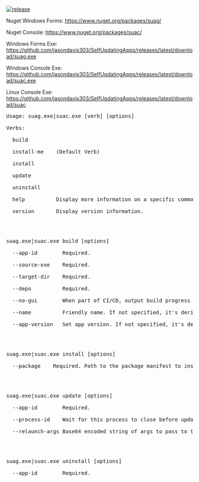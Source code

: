 [![release](https://github.com/jasondavis303/SelfUpdatingApps/actions/workflows/release.yml/badge.svg)](https://github.com/jasondavis303/SelfUpdatingApps/actions/workflows/release.yml)


Nuget Windows Forms: https://www.nuget.org/packages/suag/

Nuget Console: https://www.nuget.org/packages/suac/


Windows Forms Exe: https://github.com/jasondavis303/SelfUpdatingApps/releases/latest/download/suag.exe 

Windows Console Exe: https://github.com/jasondavis303/SelfUpdatingApps/releases/latest/download/suac.exe

Linux Console Exe: https://github.com/jasondavis303/SelfUpdatingApps/releases/latest/download/suac


<pre>
Usage: suag.exe|suac.exe [verb] [options]

Verbs:

  build

  install-me    (Default Verb)

  install

  update

  uninstall

  help          Display more information on a specific command.

  version       Display version information.




suag.exe|suac.exe build [options]

  --app-id        Required.

  --source-exe    Required.

  --target-dir    Required.

  --depo          Required.

  --no-gui        When part of CI/CD, output build progress to the console

  --name          Friendly name. If not specified, it's derived from source-exe

  --app-version   Set app version. If not specified, it's derived from DateTime.UtcNow




suag.exe|suac.exe install [options]

  --package    Required. Path to the package manifest to install


  

suag.exe|suac.exe update [options]

  --app-id        Required.

  --process-id    Wait for this process to close before updating

  --relaunch-args Base64 encoded string of args to pass to the app after updating




suag.exe|suac.exe uninstall [options]

  --app-id        Required.
</pre>
